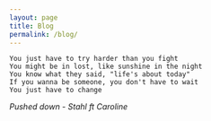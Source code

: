```yaml
---
layout: page
title: Blog
permalink: /blog/
---
```


```
You just have to try harder than you fight
You might be in lost, like sunshine in the night
You know what they said, "life's about today"
If you wanna be someone, you don't have to wait
You just have to change
``` 
*Pushed down - Stahl ft Caroline*